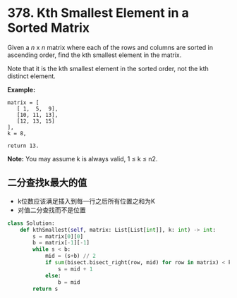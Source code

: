 # 378. Kth Smallest Element in a Sorted Matrix

Given a *n* x *n* matrix where each of the rows and columns are sorted in ascending order, find the kth smallest element in the matrix.

Note that it is the kth smallest element in the sorted order, not the kth distinct element.

**Example:**

```
matrix = [
   [ 1,  5,  9],
   [10, 11, 13],
   [12, 13, 15]
],
k = 8,

return 13.
```



**Note:**
You may assume k is always valid, 1 ≤ k ≤ n2.



## 二分查找k最大的值

* k位数应该满足插入到每一行之后所有位置之和为K
* 对值二分查找而不是位置



```python
class Solution:
    def kthSmallest(self, matrix: List[List[int]], k: int) -> int:
        s = matrix[0][0]
        b = matrix[-1][-1]
        while s < b:
            mid = (s+b) // 2
            if sum(bisect.bisect_right(row, mid) for row in matrix) < k:
                s = mid + 1
            else:
                b = mid
        return s
```

